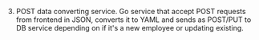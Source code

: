 3. POST data converting service. Go service that accept POST requests from frontend in JSON, converts it to YAML and sends as POST/PUT to DB service depending on if it's a new employee or updating existing.
